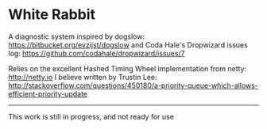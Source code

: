 White Rabbit
===========

A diagnostic system inspired by dogslow: https://bitbucket.org/evzijst/dogslow 
and Coda Hale's Dropwizard issues log: https://github.com/codahale/dropwizard/issues/7

Relies on the excellent Hashed Timing Wheel implementation from netty: http://netty.io
I believe written by Trustin Lee: http://stackoverflow.com/questions/450180/a-priority-queue-which-allows-efficient-priority-update

---

This work is still in progress, and not ready for use